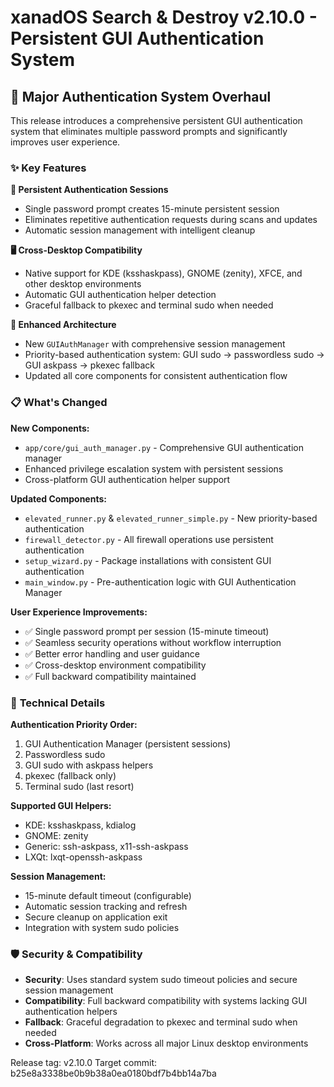 # xanadOS Search & Destroy v2.10.0 - Persistent GUI Authentication System

## 🔐 Major Authentication System Overhaul

This release introduces a comprehensive persistent GUI authentication system that eliminates multiple password prompts and significantly improves user experience.

### ✨ **Key Features**

**🚀 Persistent Authentication Sessions**
- Single password prompt creates 15-minute persistent session
- Eliminates repetitive authentication requests during scans and updates
- Automatic session management with intelligent cleanup

**🖥️ Cross-Desktop Compatibility**
- Native support for KDE (ksshaskpass), GNOME (zenity), XFCE, and other desktop environments
- Automatic GUI authentication helper detection
- Graceful fallback to pkexec and terminal sudo when needed

**🔧 Enhanced Architecture**
- New `GUIAuthManager` with comprehensive session management
- Priority-based authentication system: GUI sudo → passwordless sudo → GUI askpass → pkexec fallback
- Updated all core components for consistent authentication flow

### 📋 **What's Changed**

**New Components:**
- `app/core/gui_auth_manager.py` - Comprehensive GUI authentication manager
- Enhanced privilege escalation system with persistent sessions
- Cross-platform GUI authentication helper support

**Updated Components:**
- `elevated_runner.py` & `elevated_runner_simple.py` - New priority-based authentication
- `firewall_detector.py` - All firewall operations use persistent authentication
- `setup_wizard.py` - Package installations with consistent GUI authentication  
- `main_window.py` - Pre-authentication logic with GUI Authentication Manager

**User Experience Improvements:**
- ✅ Single password prompt per session (15-minute timeout)
- ✅ Seamless security operations without workflow interruption
- ✅ Better error handling and user guidance
- ✅ Cross-desktop environment compatibility
- ✅ Full backward compatibility maintained

### 🔧 **Technical Details**

**Authentication Priority Order:**
1. GUI Authentication Manager (persistent sessions)
2. Passwordless sudo  
3. GUI sudo with askpass helpers
4. pkexec (fallback only)
5. Terminal sudo (last resort)

**Supported GUI Helpers:**
- KDE: ksshaskpass, kdialog
- GNOME: zenity
- Generic: ssh-askpass, x11-ssh-askpass
- LXQt: lxqt-openssh-askpass

**Session Management:**
- 15-minute default timeout (configurable)
- Automatic session tracking and refresh
- Secure cleanup on application exit
- Integration with system sudo policies

### 🛡️ **Security & Compatibility**

- **Security**: Uses standard system sudo timeout policies and secure session management
- **Compatibility**: Full backward compatibility with systems lacking GUI authentication helpers
- **Fallback**: Graceful degradation to pkexec and terminal sudo when needed
- **Cross-Platform**: Works across all major Linux desktop environments

Release tag: v2.10.0
Target commit: b25e8a3338be0b9b38a0ea0180bdf7b4bb14a7ba